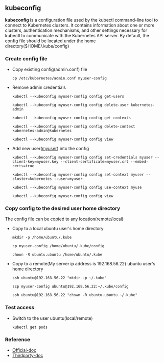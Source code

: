 ## kubeconfig
**kubeconfig** is a configuration file used by the kubectl command-line tool to connect to Kubernetes clusters. It contains information about one or more clusters, authentication mechanisms, and other settings necessary for kubectl to communicate with the Kubernetes API server. By  default, the config file should be located under the home directory($HOME/.kube/config)

### Create config file
- Copy existing config(admin.conf) file
  ```
  cp /etc/kubernetes/admin.conf myuser-config
  ```
- Remove admin credentials
  ```
  kubectl --kubeconfig myuser-config config get-users
  ```
  ```
  kubectl --kubeconfig myuser-config config delete-user kubernetes-admin
  ```
  ```
  kubectl --kubeconfig myuser-config config get-contexts
  ```
  ```
  kubectl --kubeconfig myuser-config config delete-context kubernetes-admin@kubernetes
  ```
  ```
  kubectl --kubeconfig myuser-config config view
  ```
- Add new user([myuser](./User.md)) into the config
  ```
  kubectl --kubeconfig myuser-config config set-credentials myuser --client-key=myuser.key --client-certificate=myuser.crt --embed-certs=true
  ```
  ```
  kubectl --kubeconfig myuser-config config set-context myuser --cluster=kubernetes --user=myuser
  ```
  ```
  kubectl --kubeconfig myuser-config config use-context myuse
  ```
  ```
  kubectl --kubeconfig myuser-config config view
  ```
### Copy config to the desired user home directory
The config file can be copied to any location(remote/local)
- Copy to a local ubuntu user's home directory
  ```
  mkdir -p /home/ubuntu/.kube
  ```
  ```
  cp myuser-config /home/ubuntu/.kube/config
  ```
  ```
  chown -R ubuntu.ubuntu /home/ubuntu/.kube
  ```
- Copy to a remote(My server ip address is 192.168.56.22) ubuntu user's home directory
  ```
  ssh ubuntu@192.168.56.22 "mkdir -p ~/.kube"
  ```
  ```
  scp myuser-config ubuntu@192.168.56.22:~/.kube/config
  ```
  ```
  ssh ubuntu@192.168.56.22 "chown -R ubuntu.ubuntu ~/.kube"
  ```
### Test access
- Switch to the user ubuntu(local/remote)
  ```
  kubectl get pods
  ```
### Reference
- [Official-doc](https://kubernetes.io/docs/reference/access-authn-authz/certificate-signing-requests/#add-to-kubeconfig)
- [Thirdparty-doc](https://aungzanbaw.medium.com/a-step-by-step-guide-to-creating-users-in-kubernetes-6a5a2cfd8c71)
